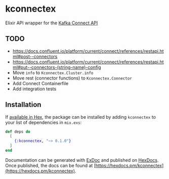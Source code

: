 # kconnectex

Elixir API wrapper for the [Kafka Connect API](https://docs.confluent.io/platform/current/connect/references/restapi.html)

## TODO

* https://docs.confluent.io/platform/current/connect/references/restapi.html#post--connectors
* https://docs.confluent.io/platform/current/connect/references/restapi.html#put--connectors-(string-name)-config
* Move `info` to `Kconnectex.Cluster.info`
* Move rest (connector functions) to `Kconnectex.Connector`
* Add Connect Containerfile
* Add integration tests

## Installation

If [available in Hex](https://hex.pm/docs/publish), the package can be installed
by adding `kconnectex` to your list of dependencies in `mix.exs`:

```elixir
def deps do
  [
    {:kconnectex, "~> 0.1.0"}
  ]
end
```

Documentation can be generated with [ExDoc](https://github.com/elixir-lang/ex_doc)
and published on [HexDocs](https://hexdocs.pm). Once published, the docs can
be found at [https://hexdocs.pm/kconnectex](https://hexdocs.pm/kconnectex).
